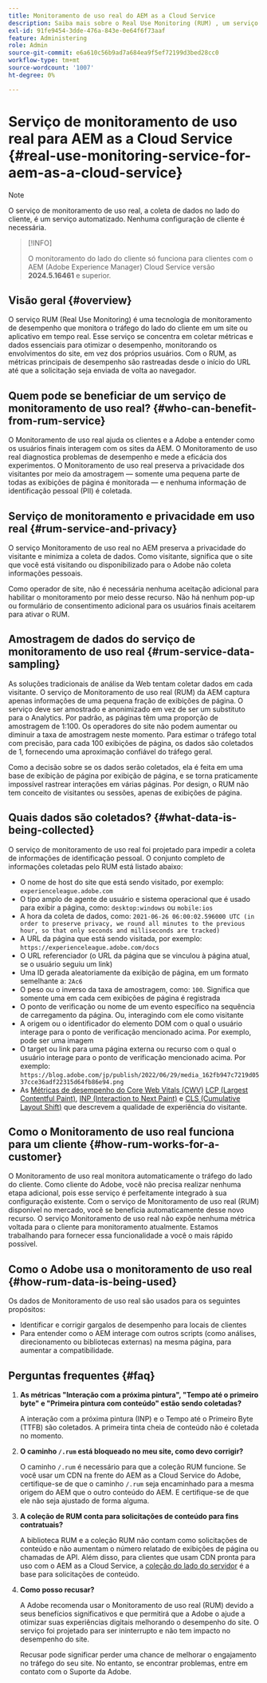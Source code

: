 ```yaml
---
title: Monitoramento de uso real do AEM as a Cloud Service
description: Saiba mais sobre o Real Use Monitoring (RUM) , um serviço automatizado que permite monitorar a coleta de dados do lado do cliente.
exl-id: 91fe9454-3dde-476a-843e-0e64f6f73aaf
feature: Administering
role: Admin
source-git-commit: e6a610c56b9ad7a684ea9f5ef72199d3bed28cc0
workflow-type: tm+mt
source-wordcount: '1007'
ht-degree: 0%

---
```


# Serviço de monitoramento de uso real para AEM as a Cloud Service {#real-use-monitoring-service-for-aem-as-a-cloud-service}

>[!NOTE]
>
>O serviço de monitoramento de uso real, a coleta de dados no lado do cliente, é um serviço automatizado. Nenhuma configuração de cliente é necessária.

>[!INFO]
>
>O monitoramento do lado do cliente só funciona para clientes com o AEM (Adobe Experience Manager) Cloud Service versão **2024.5.16461** e superior.

## Visão geral {#overview}

O serviço RUM (Real Use Monitoring) é uma tecnologia de monitoramento de desempenho que monitora o tráfego do lado do cliente em um site ou aplicativo em tempo real. Esse serviço se concentra em coletar métricas e dados essenciais para otimizar o desempenho, monitorando os envolvimentos do site, em vez dos próprios usuários. Com o RUM, as métricas principais de desempenho são rastreadas desde o início do URL até que a solicitação seja enviada de volta ao navegador.

## Quem pode se beneficiar de um serviço de monitoramento de uso real? {#who-can-benefit-from-rum-service}

O Monitoramento de uso real ajuda os clientes e a Adobe a entender como os usuários finais interagem com os sites da AEM. O Monitoramento de uso real diagnostica problemas de desempenho e mede a eficácia dos experimentos. O Monitoramento de uso real preserva a privacidade dos visitantes por meio da amostragem — somente uma pequena parte de todas as exibições de página é monitorada — e nenhuma informação de identificação pessoal (PII) é coletada.

## Serviço de monitoramento e privacidade em uso real {#rum-service-and-privacy}

O serviço Monitoramento de uso real no AEM preserva a privacidade do visitante e minimiza a coleta de dados. Como visitante, significa que o site que você está visitando ou disponibilizado para o Adobe não coleta informações pessoais.

Como operador de site, não é necessária nenhuma aceitação adicional para habilitar o monitoramento por meio desse recurso. Não há nenhum pop-up ou formulário de consentimento adicional para os usuários finais aceitarem para ativar o RUM.

## Amostragem de dados do serviço de monitoramento de uso real {#rum-service-data-sampling}

As soluções tradicionais de análise da Web tentam coletar dados em cada visitante. O serviço de Monitoramento de uso real (RUM) da AEM captura apenas informações de uma pequena fração de exibições de página. O serviço deve ser amostrado e anonimizado em vez de ser um substituto para o Analytics. Por padrão, as páginas têm uma proporção de amostragem de 1:100. Os operadores do site não podem aumentar ou diminuir a taxa de amostragem neste momento. Para estimar o tráfego total com precisão, para cada 100 exibições de página, os dados são coletados de 1, fornecendo uma aproximação confiável do tráfego geral.

Como a decisão sobre se os dados serão coletados, ela é feita em uma base de exibição de página por exibição de página, e se torna praticamente impossível rastrear interações em várias páginas. Por design, o RUM não tem conceito de visitantes ou sessões, apenas de exibições de página.

## Quais dados são coletados? {#what-data-is-being-collected}

O serviço de monitoramento de uso real foi projetado para impedir a coleta de informações de identificação pessoal. O conjunto completo de informações coletadas pelo RUM está listado abaixo:

* O nome de host do site que está sendo visitado, por exemplo: `experienceleague.adobe.com`
* O tipo amplo de agente de usuário e sistema operacional que é usado para exibir a página, como: `desktop:windows` ou `mobile:ios`
* A hora da coleta de dados, como: `2021-06-26 06:00:02.596000 UTC (in order to preserve privacy, we round all minutes to the previous hour, so that only seconds and milliseconds are tracked)`
* A URL da página que está sendo visitada, por exemplo: `https://experienceleague.adobe.com/docs`
* O URL referenciador (o URL da página que se vinculou à página atual, se o usuário seguiu um link)
* Uma ID gerada aleatoriamente da exibição de página, em um formato semelhante a: `2Ac6`
* O peso ou o inverso da taxa de amostragem, como: `100`. Significa que somente uma em cada cem exibições de página é registrada
* O ponto de verificação ou nome de um evento específico na sequência de carregamento da página. Ou, interagindo com ele como visitante
* A origem ou o identificador do elemento DOM com o qual o usuário interage para o ponto de verificação mencionado acima. Por exemplo, pode ser uma imagem
* O target ou link para uma página externa ou recurso com o qual o usuário interage para o ponto de verificação mencionado acima. Por exemplo: `https://blog.adobe.com/jp/publish/2022/06/29/media_162fb947c7219d0537cce36adf22315d64fb86e94.png`
* As [Métricas de desempenho do Core Web Vitals (CWV)](https://web.dev/articles/lcp) [LCP (Largest Contentful Paint)](https://web.dev/articles/lcp), [INP (Interaction to Next Paint)](https://web.dev/articles/inp) e [CLS (Cumulative Layout Shift)](https://web.dev/articles/cls) que descrevem a qualidade de experiência do visitante.

## Como o Monitoramento de uso real funciona para um cliente {#how-rum-works-for-a-customer}

O Monitoramento de uso real monitora automaticamente o tráfego do lado do cliente. Como cliente do Adobe, você não precisa realizar nenhuma etapa adicional, pois esse serviço é perfeitamente integrado à sua configuração existente. Com o serviço de Monitoramento de uso real (RUM) disponível no mercado, você se beneficia automaticamente desse novo recurso. O serviço Monitoramento de uso real não expõe nenhuma métrica voltada para o cliente para monitoramento atualmente. Estamos trabalhando para fornecer essa funcionalidade a você o mais rápido possível.

<!-- Alexandru: hiding temporarily, until we figure out where this needs to be linked to 

If you wish to leverage more insights with this new feature to optimize your digital experiences effortlessly, please see here (link to Row 99). -->

## Como o Adobe usa o monitoramento de uso real {#how-rum-data-is-being-used}

Os dados de Monitoramento de uso real são usados para os seguintes propósitos:

* Identificar e corrigir gargalos de desempenho para locais de clientes
* Para entender como o AEM interage com outros scripts (como análises, direcionamento ou bibliotecas externas) na mesma página, para aumentar a compatibilidade.
<!--
## Limitations and understanding variance in page views and performance metrics {#limitations-and-understanding-variance-in-page-views-and-performance-metrics}

Here are key considerations for customers to keep in mind when interpreting their RUM data:

1. **Tracker blockers**

   * End-users employing tracker blockers or privacy extensions can impede RUM data collection, as these tools restrict the tracking scripts' execution. This restriction may lead to underreported page views and user interactions, creating a discrepancy between actual site activity and the data captured by RUM.

1. **Limitations in capturing headless API/JSON calls**

   * RUM data service focuses on the client-side experience and doesn't capture the backend API or JSON calls made from a non-AEM headless app at this time. The exclusion of these calls from RUM service data creates variances from the content requests measured by CDN Analytics.
-->

## Perguntas frequentes {#faq}

<!-- REMOVED THIS FAQ AS PER EMAIL REQUEST FROM SHWETA DUA, SEPTEMBER 4, 2024 TO THE DL-AEM-DOCS GROUP 
1. **Can customers integrate the RUM service scripts with third-party systems like Dynatrace?**

   Yes.
-->

1. **As métricas &quot;Interação com a próxima pintura&quot;, &quot;Tempo até o primeiro byte&quot; e &quot;Primeira pintura com conteúdo&quot; estão sendo coletadas?**

   A interação com a próxima pintura (INP) e o Tempo até o Primeiro Byte (TTFB) são coletados.  A primeira tinta cheia de conteúdo não é coletada no momento.

1. **O caminho `/.rum` está bloqueado no meu site, como devo corrigir?**

   O caminho `/.rum` é necessário para que a coleção RUM funcione. Se você usar um CDN na frente do AEM as a Cloud Service do Adobe, certifique-se de que o caminho `/.rum` seja encaminhado para a mesma origem do AEM que o outro conteúdo do AEM. E certifique-se de que ele não seja ajustado de forma alguma.

1. **A coleção de RUM conta para solicitações de conteúdo para fins contratuais?**

   A biblioteca RUM e a coleção RUM não contam como solicitações de conteúdo e não aumentam o número relatado de exibições de página ou chamadas de API. Além disso, para clientes que usam CDN pronta para uso com o AEM as a Cloud Service, a [coleção do lado do servidor](#serverside-collection) é a base para solicitações de conteúdo.

1. **Como posso recusar?**

   A Adobe recomenda usar o Monitoramento de uso real (RUM) devido a seus benefícios significativos e que permitirá que a Adobe o ajude a otimizar suas experiências digitais melhorando o desempenho do site. O serviço foi projetado para ser ininterrupto e não tem impacto no desempenho do site.

   Recusar pode significar perder uma chance de melhorar o engajamento no tráfego do seu site. No entanto, se encontrar problemas, entre em contato com o Suporte da Adobe.